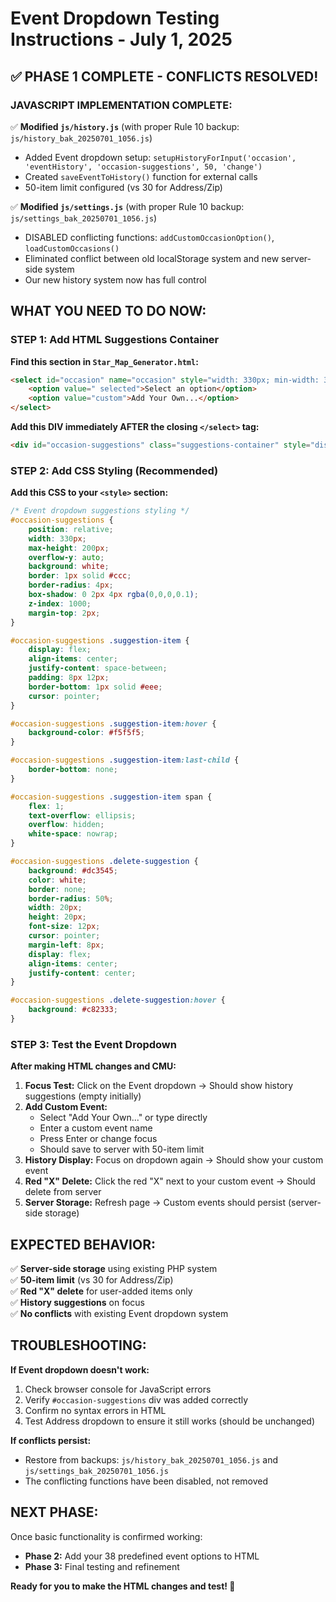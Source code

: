 # Event Dropdown Testing Instructions - July 1, 2025

## ✅ PHASE 1 COMPLETE - CONFLICTS RESOLVED!

### JAVASCRIPT IMPLEMENTATION COMPLETE:

✅ **Modified `js/history.js`** (with proper Rule 10 backup: `js/history_bak_20250701_1056.js`)
- Added Event dropdown setup: `setupHistoryForInput('occasion', 'eventHistory', 'occasion-suggestions', 50, 'change')`
- Created `saveEventToHistory()` function for external calls
- 50-item limit configured (vs 30 for Address/Zip)

✅ **Modified `js/settings.js`** (with proper Rule 10 backup: `js/settings_bak_20250701_1056.js`)
- DISABLED conflicting functions: `addCustomOccasionOption()`, `loadCustomOccasions()`
- Eliminated conflict between old localStorage system and new server-side system
- Our new history system now has full control

## WHAT YOU NEED TO DO NOW:

### STEP 1: Add HTML Suggestions Container

**Find this section in `Star_Map_Generator.html`:**
```html
<select id="occasion" name="occasion" style="width: 330px; min-width: 300px;">
    <option value=" selected">Select an option</option>
    <option value="custom">Add Your Own...</option>
</select>
```

**Add this DIV immediately AFTER the closing `</select>` tag:**
```html
<div id="occasion-suggestions" class="suggestions-container" style="display: none;"></div>
```

### STEP 2: Add CSS Styling (Recommended)

**Add this CSS to your `<style>` section:**
```css
/* Event dropdown suggestions styling */
#occasion-suggestions {
    position: relative;
    width: 330px;
    max-height: 200px;
    overflow-y: auto;
    background: white;
    border: 1px solid #ccc;
    border-radius: 4px;
    box-shadow: 0 2px 4px rgba(0,0,0,0.1);
    z-index: 1000;
    margin-top: 2px;
}

#occasion-suggestions .suggestion-item {
    display: flex;
    align-items: center;
    justify-content: space-between;
    padding: 8px 12px;
    border-bottom: 1px solid #eee;
    cursor: pointer;
}

#occasion-suggestions .suggestion-item:hover {
    background-color: #f5f5f5;
}

#occasion-suggestions .suggestion-item:last-child {
    border-bottom: none;
}

#occasion-suggestions .suggestion-item span {
    flex: 1;
    text-overflow: ellipsis;
    overflow: hidden;
    white-space: nowrap;
}

#occasion-suggestions .delete-suggestion {
    background: #dc3545;
    color: white;
    border: none;
    border-radius: 50%;
    width: 20px;
    height: 20px;
    font-size: 12px;
    cursor: pointer;
    margin-left: 8px;
    display: flex;
    align-items: center;
    justify-content: center;
}

#occasion-suggestions .delete-suggestion:hover {
    background: #c82333;
}
```

### STEP 3: Test the Event Dropdown

**After making HTML changes and CMU:**

1. **Focus Test:** Click on the Event dropdown → Should show history suggestions (empty initially)
2. **Add Custom Event:** 
   - Select "Add Your Own..." or type directly
   - Enter a custom event name
   - Press Enter or change focus
   - Should save to server with 50-item limit
3. **History Display:** Focus on dropdown again → Should show your custom event
4. **Red "X" Delete:** Click the red "X" next to your custom event → Should delete from server
5. **Server Storage:** Refresh page → Custom events should persist (server-side storage)

## EXPECTED BEHAVIOR:

✅ **Server-side storage** using existing PHP system  
✅ **50-item limit** (vs 30 for Address/Zip)  
✅ **Red "X" delete** for user-added items only  
✅ **History suggestions** on focus  
✅ **No conflicts** with existing Event dropdown system  

## TROUBLESHOOTING:

**If Event dropdown doesn't work:**
1. Check browser console for JavaScript errors
2. Verify `#occasion-suggestions` div was added correctly
3. Confirm no syntax errors in HTML
4. Test Address dropdown to ensure it still works (should be unchanged)

**If conflicts persist:**
- Restore from backups: `js/history_bak_20250701_1056.js` and `js/settings_bak_20250701_1056.js`
- The conflicting functions have been disabled, not removed

## NEXT PHASE:

Once basic functionality is confirmed working:
- **Phase 2:** Add your 38 predefined event options to HTML
- **Phase 3:** Final testing and refinement

**Ready for you to make the HTML changes and test! 🚀**
